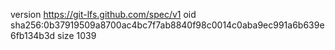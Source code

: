 version https://git-lfs.github.com/spec/v1
oid sha256:0b37919509a8700ac4bc7f7ab8840f98c0014c0aba9ec991a6b639e6fb134b3d
size 1039
